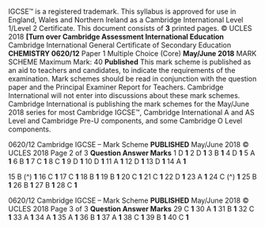 IGCSE™ is a registered trademark. This syllabus is approved for use in England, Wales and Northern Ireland as a Cambridge International Level 1/Level 2 Certificate. This document consists of **3** printed pages. © UCLES 2018 **[Turn over Cambridge Assessment International Education** Cambridge International General Certificate of Secondary Education **CHEMISTRY 0620/12** Paper 1 Multiple Choice (Core) **May/June 2018** MARK SCHEME Maximum Mark: 40 **Published** This mark scheme is published as an aid to teachers and candidates, to indicate the requirements of the examination. Mark schemes should be read in conjunction with the question paper and the Principal Examiner Report for Teachers. Cambridge International will not enter into discussions about these mark schemes. Cambridge International is publishing the mark schemes for the May/June 2018 series for most Cambridge IGCSE™, Cambridge International A and AS Level and Cambridge Pre-U components, and some Cambridge O Level components. 


0620/12 Cambridge IGCSE – Mark Scheme **PUBLISHED** May/June 2018 © UCLES 2018 Page 2 of 3 **Question Answer Marks** 1 D **1** 2 D **1** 3 B **1** 4 D **1** 5 A **1** 6 B **1** 7 C **1** 8 C **1** 9 D **1** 10 D **1** 11 A **1** 12 D **1** 13 D **1** 14 A **1** 

15 B (^) **1** 16 C **1** 17 C **1** 18 B **1** 19 B **1** 20 C **1** 21 C **1** 22 D **1** 23 A **1** 24 C (^) **1** 25 B **1** 26 B **1** 27 B **1** 28 C **1** 


0620/12 Cambridge IGCSE – Mark Scheme **PUBLISHED** May/June 2018 © UCLES 2018 Page 3 of 3 **Question Answer Marks** 29 C **1** 30 A **1** 31 B **1** 32 C **1** 33 A **1** 34 A **1** 35 A **1** 36 B **1** 37 A **1** 38 C **1** 39 B **1** 40 C **1** 


